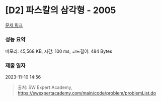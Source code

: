 # [D2] 파스칼의 삼각형 - 2005 

[문제 링크](https://swexpertacademy.com/main/code/problem/problemDetail.do?contestProbId=AV5P0-h6Ak4DFAUq) 

### 성능 요약

메모리: 45,568 KB, 시간: 100 ms, 코드길이: 484 Bytes

### 제출 일자

2023-11-10 14:56



> 출처: SW Expert Academy, https://swexpertacademy.com/main/code/problem/problemList.do